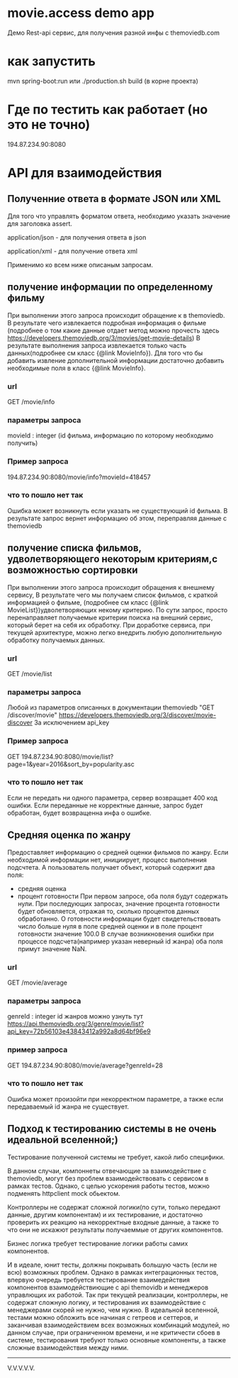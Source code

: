 # movie.access demo app
Демо Rest-api сервис, для получения разной инфы с themoviedb.com
# как запустить
mvn spring-boot:run
или
./production.sh build (в корне проекта)
# Где по тестить как работает (но это не точно)
194.87.234.90:8080

# API для взаимодействия
## Полученние ответа в формате JSON или XML
Для того что управлять форматом ответа, необходимо указать значение 
для заголовка assert.

application/json - для получения ответа в json

application/xml - для получение ответа xml

Применимо ко всем ниже описаным запросам.

## получение информации по определенному фильму
При выполнении этого запроса происходит обращение к в themoviedb.
В результате чего извлекается подробная информация о
фильме (подробнее о том какие данные отдает метод можно прочесть здесь https://developers.themoviedb.org/3/movies/get-movie-details)
В результате выполнения запроса извлекается только часть данных(подробнее см класс {@link MovieInfo}).
Для того что бы добавить извление дополнительной информации достаточно добавить необходимые поля в класс {@link MovieInfo}.

### url
GET /movie/info
### параметры запроса
movieId : integer (id фильма, информацию по которому необходимо получить)
### Пример запроса
194.87.234.90:8080/movie/info?movieId=418457
### что то пошло нет так
Ошибка может возникнуть если указать не существующий id фильма.
В результате запрос вернет информацию об этом, переправляя данные с themoviedb

## получение списка фильмов, удволетворяющего некоторым критериям,с возможностью сортировки
При выполнении этого запроса происходит обращения к внешнему сервису, 
В результате чего мы получаем список фильмов, с краткой информацией о фильме,
 (подробнее см класс {@link MovieList})удволетворяющих некому критерию.
По сути запрос, просто перенаправляет получаемые критерии поиска на внешний сервис,
который берет на себя их обработку.
При доработке сервиса, при текущей архитектуре, можно легко внедрить любую
дополнительную обработку получаемых данных.
### url
GET /movie/list
### параметры запроса
Любой из параметров описанных в документации themoviedb "GET /discover/movie"
https://developers.themoviedb.org/3/discover/movie-discover
За исключением api_key
### Пример запроса
GET 194.87.234.90:8080/movie/list?page=1&year=2016&sort_by=popularity.asc
### что то пошло нет так
Если не передать ни одного параметра, сервер возвращает 400 код ошибки.
Если переданные не корректные данные, запрос будет обработан, будет возвращенна
инфа о ошибке.

## Средняя оценка по жанру
Предоставляет информацию о средней оценки фильмов по жанру.
Если необходимой информации нет, инициирует, процесс выполнения подсчтета.
А пользователь получает объект, который содержит два поля:
- средняя оценка
- процент готовности
При первом запросе, оба поля будут содержать нули.
При последующих запросах, значение процента готовности будет обновляется, отражая то, сколько 
процентов данных обработанно. 
О готовности информации будет свидетельствовать число больше нуля в поле средней оценки и 
в поле процент готовности значение 100.0
В случае возникновения ошибки при процессе подсчета(например указан неверный id жанра)
оба поля примут значение NaN.
### url
GET /movie/average
### параметры запроса
genreId : integer
id жанров можно узнуть тут https://api.themoviedb.org/3/genre/movie/list?api_key=72b56103e43843412a992a8d64bf96e9
### пример запроса
GET 194.87.234.90:8080/movie/average?genreId=28
### что то пошло нет так
Ошибка может произойти при некорректном параметре, а также если передаваемый id жанра не существует.

## Подход к тестированию системы в не очень идеальной вселенной;)
Тестирование полученной системы не требует, какой либо специфики.

В данном случаи, компоннеты отвечающие за взаимодействие с themoviedb, могут без проблем взаимодействовать с
сервисом в рамках тестов. Однако, с целью ускорения работы тестов, можно подменять httpclient mock обьектом.

Контроллеры не содержат сложной логики(по сути, только передают данные, другим компонентам) и их тестирование, 
и достаточно проверить их реакцию на некорректные входные данные, а также то что они не искажют результаты получаеммые от других компонентов.

Бизнес логика требует тестирование логики работы самих компонентов.

И в идеале, юнит тесты, должны покрывать большую часть (если не всю) возможных проблем.
Однако в рамках интеграционных тестов, впервую очередь требуется тестирование взаимедействия компонентов взаимодействиющие с
api themovidb и менеджеров управлющих их работой.
Так при текущей реализации, контроллеры, не содержат сложную логику, и тестирования их взаимодействие с менеджерами скорей
не нужно, чем нужно.
В идеальной вселенной, тестами можно обложить все начиная с гетреов и сеттеров, и заканчивая взаимодействием всех возможных
комбинаций модулей, но данном случае, при ограниченном времени, и не критичести сбоев в системе, тестирования требуют только 
основные компоненты, а также сложные взаимодействия между ними. 

---
V.V.V.V.V.